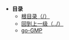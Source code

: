* **目录**
  * [根目录（/）](/README)
  * [回到上一级（../）](/study/GoLang/README)
  * [go-GMP](/study/GoLang/go-设计模式/单例模式)
